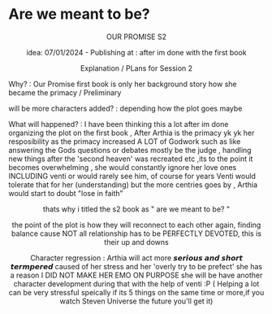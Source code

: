 # Are we meant to be?

  <p align="center"> 
OUR PROMISE S2 
<p align="center"> 
 idea:  07/01/2024 - Publishing at : after im done with the first book
   <p align="center"> 
Explanation / PLans for Session 2 
     <p align="left"> 
Why? : Our Promise first book is only her background story how she became the primacy / Preliminary 
        <p align="left"> 
will be more characters added? : depending how the plot goes maybe
           <p align="left"> 
What will happened? : I have been thinking this a lot after im done organizing the plot on the first book , After Arthia is the primacy yk yk her resposibility as the primacy increased A LOT of Godwork such as like answering the Gods questions or debates mostly be the judge , handling new things after the 'second heaven' was recreated etc ,its to the point it becomes overwhelming , she would constantly ignore her love ones INCLUDING venti or would rarely see him, of course for years Venti would tolerate that for her (understanding) but the more centries goes by , Arthia would start to doubt  "lose in faith"
         <p align="center"> 
thats why i titled the s2 book as " are we meant to be? "
             <p align="center"> 
the point of the plot is how they will reconnect to each other again, finding balance cause NOT all relationship has to be PERFECTLY DEVOTED, this is their up and downs 
  <p align="center"> 
  Character regression : Arthia will act more 𝙨𝙚𝙧𝙞𝙤𝙪𝙨 𝙖𝙣𝙙 𝙨𝙝𝙤𝙧𝙩 𝙩𝙚𝙧𝙢𝙥𝙚𝙧𝙚𝙙 caused of her stress and her 'overly try to be prefect' she has a reason I DID NOT MAKE HER EMO ON PURPOSE she will be have another character development during that with the help of venti :P ( Helping a lot can be very stressful speically if its 5 things on the same time  or more,if you watch Steven Universe the future you'll get it)
